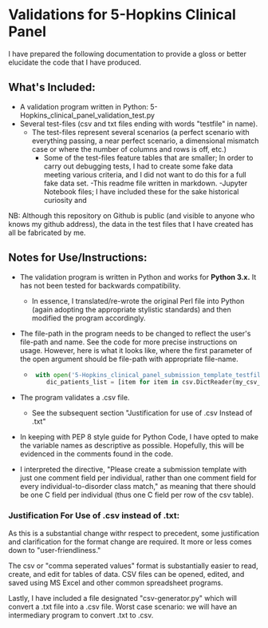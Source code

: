 
# Validations for 5-Hopkins Clinical Panel

I have prepared the following documentation to provide a gloss or better elucidate the
code that I have produced. 

## What's Included:
- A validation program written in Python: 5-Hopkins_clinical_panel_validation_test.py
- Several test-files (csv and txt files ending with words "testfile" in name). 
    - The test-files represent several scenarios (a perfect scenario with everything passing, a near perfect
    scenario, a dimensional mismatch case or where the number of columns and rows is off, etc.)
        - Some of the test-files feature tables that are smaller; In order to carry out debugging tests, I had
        to create some fake data meeting various criteria, and I did not want to do this for a full fake data set.
-This readme file written in markdown. 
-Jupyter Notebook files; I have included these for the sake historical curiosity and 

NB: Although this repository on Github is public (and visible to anyone who knows my github address), the data
in the test files that I have created has all be fabricated by me. 


## Notes for Use/Instructions:

- The validation program is written in Python and works for **Python 3.x.** It has not been tested
for backwards compatibility. 
    - In essence, I translated/re-wrote the original Perl file into Python (again adopting the appropriate stylistic standards)
    and then modified the program accordingly. 

- The file-path in the program needs to be changed to reflect the user's file-path and name. 
See the code for more precise instructions on usage. However, here is what it looks like, where 
the first parameter of the open argument should be file-path with appropriate file-name. 

    - ```python 
       with open('5-Hopkins_clinical_panel_submission_template_testfile.csv', 'r') as my_csv_file:
          dic_patients_list = [item for item in csv.DictReader(my_csv_file)]
      ```

- The program validates a .csv file. 
    - See the subsequent section "Justification for use of .csv Instead of .txt"
    
- In keeping with PEP 8 style guide for Python Code, I have opted to make the 
variable names as descriptive as possible. Hopefully, this will be evidenced in the comments
found in the code. 

- I interpreted the directive, "Please create a submission template with just 
one comment field per individual, rather than one comment field for every individual-to-disorder class match," as meaning that there should be one C field per individual (thus one C field per row of the csv table). 


### Justification For Use of .csv instead of .txt:
As this is a substantial change withr respect to precedent, some justification and clarification for 
the format change are required. It more or less comes down to "user-friendliness."

The csv or "comma seperated values" format is substantially easier to read, create, and edit for tables of data. 
CSV files can be opened, edited, and saved using MS Excel and other common spreadsheet programs. 

Lastly, I have included a file designated "csv-generator.py" which will convert a .txt file into a .csv file.
Worst case scenario: we will have an intermediary program to convert .txt to .csv. 
